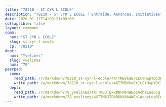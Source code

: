 ```yaml
---
title: "78210 - ST CYR L ECOLE"
description: "78210 - ST CYR L ECOLE | Entraide, Annonces, Initiatives"
date: 2020-01-11T14:09:21+09:00
collapsible: false
layout: commune
comm:
  nom: "ST CYR L ECOLE"
  slug: st-cyr-l-ecole
  cp: "78210"
dept:
  nom: "Yvelines"
  slug: yvelines
  num: "78"
peerpad:
  comm:
    read_path: /r/markdown/78210_st-cyr-l-ecole/4XTTMBVkaEr1LCYHwpYDC366w1uXor4KAGCBEH78gD1jsSoPm
    write_path: /w/markdown/78210_st-cyr-l-ecole/4XTTMBVkaEr1LCYHwpYDC366w1uXor4KAGCBEH78gD1jsSoPm-K3TgUqKWrS8ayaN9H7j8JmbS7trrStTHLPzdeiwkCEwZe8SZbEPn858RUZWXq1PL1BR8ZeBCzejdphuoBHmpn8hdEibp61Cg4pzkBCnoTjz3v18mDZPuUjxVAdDmrGrUHHzuk96F
  dept:
    read_path: /r/markdown/78_yvelines/4XTTM6JTBkR8NkNb4WEo1AchzLuq6Cg73ydg7w9pErcQZA13p
    write_path: /w/markdown/78_yvelines/4XTTM6JTBkR8NkNb4WEo1AchzLuq6Cg73ydg7w9pErcQZA13p-K3TgUBFRQCPZwoWqJkunXeSjdgbtU3xzUSsui8DBc3rCTw6mbo4gNvfQRdE99JD3AnVW7fzseq687LKfGWCfAPajih5ByiZ3SpFz1r449oWaDnM5BHKZTbYtf6pEhRvzWbcazhrS
---
```


